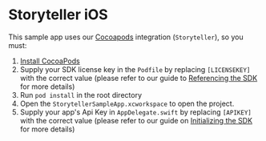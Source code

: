 # Storyteller iOS

This sample app uses our [Cocoapods](https://cocoapods.org) integration (`Storyteller`), so you must:
1. [Install CocoaPods](http://guides.cocoapods.org/using/getting-started.html)
2. Supply your SDK license key in the `Podfile` by replacing `[LICENSEKEY]` with the correct value (please refer to our guide to [Referencing the SDK](https://docs.getstoryteller.com/documents/ios-sdk/Reference) for more details)
3. Run `pod install` in the root directory
4. Open the `StorytellerSampleApp.xcworkspace` to open the project.
5. Supply your app's Api Key in `AppDelegate.swift` by replacing `[APIKEY]` with the correct value (please refer to our guide on [Initializing the SDK](https://docs.getstoryteller.com/documents/ios-sdk/Initialize) for more details)
